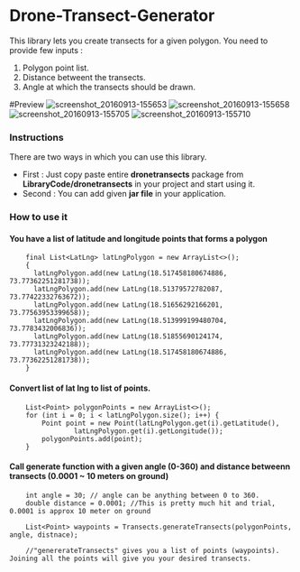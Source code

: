 # Drone-Transect-Generator
This library lets you create transects for a given polygon.
You need to provide few inputs : 
1. Polygon point list.
2. Distance betweent the transects.
3. Angle at which the transects should be drawn.

#Preview
![screenshot_20160913-155653](https://cloud.githubusercontent.com/assets/4836122/18471177/3d1c9bd0-79ce-11e6-961b-19f3a41e3d72.png)
![screenshot_20160913-155658](https://cloud.githubusercontent.com/assets/4836122/18471178/3d1d94c2-79ce-11e6-954c-25ad33063abe.png)
![screenshot_20160913-155705](https://cloud.githubusercontent.com/assets/4836122/18471179/3d368fcc-79ce-11e6-880c-daa9fc52a245.png)
![screenshot_20160913-155710](https://cloud.githubusercontent.com/assets/4836122/18471180/3d4ba9a2-79ce-11e6-99fd-4ef226dce07f.png)


### Instructions
There are two ways in which you can use this library.
- First : Just copy paste entire **dronetransects** package from **LibraryCode/dronetransects** in your project and start using it.
- Second : You can add given **jar file** in your application.

### How to use it
#### You have a list of latitude and longitude points that forms a polygon
        final List<LatLng> latLngPolygon = new ArrayList<>();
        {
          latLngPolygon.add(new LatLng(18.517458180674886, 73.77362251281738));
          latLngPolygon.add(new LatLng(18.51379572782087, 73.77422332763672));
          latLngPolygon.add(new LatLng(18.51656292166201, 73.77563953399658));
          latLngPolygon.add(new LatLng(18.513999199480704, 73.7783432006836));
          latLngPolygon.add(new LatLng(18.51855690124174, 73.77731323242188));
          latLngPolygon.add(new LatLng(18.517458180674886, 73.77362251281738));
        }

#### Convert list of lat lng to list of points.
        List<Point> polygonPoints = new ArrayList<>();
        for (int i = 0; i < latLngPolygon.size(); i++) {
            Point point = new Point(latLngPolygon.get(i).getLatitude(),
                    latLngPolygon.get(i).getLongitude());
            polygonPoints.add(point);
        }
        
#### Call generate function with a given angle (0-360) and distance betweenn transects (0.0001 ~ 10 meters on ground)
        int angle = 30; // angle can be anything between 0 to 360.
        double distance = 0.0001; //This is pretty much hit and trial, 0.0001 is approx 10 meter on ground
        
        List<Point> waypoints = Transects.generateTransects(polygonPoints, angle, distnace);
        
        //"genererateTransects" gives you a list of points (waypoints). Joining all the points will give you your desired transects.  

